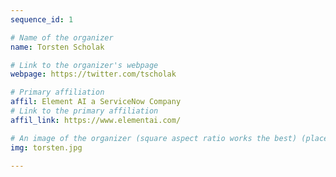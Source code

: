 ```yaml
---
sequence_id: 1

# Name of the organizer
name: Torsten Scholak

# Link to the organizer's webpage
webpage: https://twitter.com/tscholak

# Primary affiliation
affil: Element AI a ServiceNow Company
# Link to the primary affiliation
affil_link: https://www.elementai.com/

# An image of the organizer (square aspect ratio works the best) (place in the `assets/img/organizers` directory)
img: torsten.jpg

---
```

